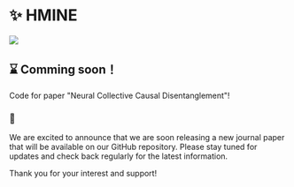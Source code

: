 # ✨ HMINE 
<img src="https://img.shields.io/badge/main-v1.0-blue">

## ⌛ Comming soon！ 

Code for paper "Neural Collective Causal Disentanglement"!

###  📨
We are excited to announce that we are soon releasing a new journal paper that will be available on our GitHub repository. Please stay tuned for updates and check back regularly for the latest information. 

Thank you for your interest and support!
